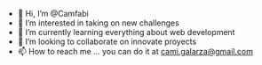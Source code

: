 - 👋 Hi, I’m @Camfabi
- 👀 I’m interested in taking on new challenges
- 🌱 I’m currently learning everything about web development
- 💞️ I’m looking to collaborate on innovate proyects
- 📫 How to reach me ... you can do it at cami.galarza@gmail.com

<!---
Camfabi/Camfabi is a ✨ special ✨ repository because its `README.md` (this file) appears on your GitHub profile.
You can click the Preview link to take a look at your changes.
--->
